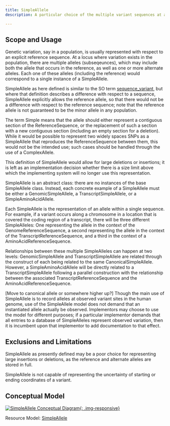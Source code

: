 ```yaml
---
title: SimpleAllele
description: A particular choice of the multiple variant sequences at a contiguous region in a particular <a href="/allele/conceptual/reference_sequence/index.html">ReferenceSequence</a>.

---
```


Scope and Usage
---------------

Genetic variation, say in a population, is usually represented with respect to an explicit reference sequence.  At a locus where variation exists in the population, there are multiple alleles (subseqeunces), which may include both the allele that occurs in the reference, as well as one or more alternate alleles.  Each one of these alleles (including the reference) would correspond to a single instance of a SimpleAllele.

SimpleAllele as here defined is similar to the SO term [sequence_variant](http://www.sequenceontology.org/browser/current_svn/term/SO:0001060), but where that definition describes a difference with respect to a sequence, SimpleAllele explicitly allows the reference allele, so that there would not be a difference with respect to the reference sequence; note that the reference allele is not guaranteed to be the minor allele in any population.

The term Simple means that the allele should either represent a contiguous section of the ReferenceSequence, or
the replacement of such a section with a new contiguous section (including an empty section for a deletion).  While it would be possible to represent two widely spaces SNPs as a SimpleAllele that reproduces the ReferenceSequence between them, this would not be the intended use; such cases should be handled through the use of a ComplexAllele.

This definition of SimpleAllele would allow for large deletions or insertions; it is left as an implementation decision whether there is a size limit above which the implementing system will no longer use this representation.

SimpleAllele is an abstract class: there are no instances of the base SimpleAllele class.  Instead, each concrete example of a SimpleAllele must be either a GenomicSimpleAllele, a TranscriptSimpleAllele, or a SimpleAminoAcidAllele.

Each SimpleAllele is the representation of an allele within a single sequence.  For example, if a variant occurs along a chromosome in a location that is covered the coding region of a transcript, there will be three different SimpleAlleles: One representing the allele in the context of the GenomeReferenceSequence, a second representing the allele in the context of the TranscriptReferenceSequence, and a third in the context of a AminoAcidReferenceSequence.  

Relationships between these multiple SimpleAlleles can happen at two levels: GenomicSimpleAllele and TranscriptSimpleAllele are related through the construct of each being related to the same CanonicalSimpleAllele.  However, a SimpleAminoAcidAllele will be directly related to a TranscriptSimpleAllele following a parallel construction with the relationship between the associated TranscriptReferenceSequence and the AminoAcidReferenceSequence.

[Move to canonical allele or somewhere higher up?]
Though the main use of SimpleAllele is to record alleles at observed variant sites in the human genome, use of the SimpleAllele model does not demand that an instantiated allele actually be observed.   Implementors may choose to use the model for different purposes; if a particular implementor demands that all entries to a database of SimpleAlleles represent observed variation, then it is incumbent upon that implementor to add documentation to that effect.

Exclusions and Limitations
--------------------------

SimpleAllele as presently defined may be a poor choice for representing large insertions or deletions, as the reference and alternate alleles are stored in full.

SimpleAllele is not capable of representing the uncertainty of starting or ending coordinates of a variant.

Conceptual Model
----------------

[![SimpleAllele Conceptual Diagram](/images/SimpleAlleleConceptual.svg){: .img-responsive}](/images/SimpleAlleleConceptual.svg)

Resource Model: [SimpleAllele](/allele/resource/simple_allele/index.html#resource-model)
